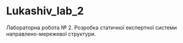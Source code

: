 # Lukashiv_lab_2

Лабораторна робота № 2. Розробка статичної експертної системи направлено-мережевої структури.
